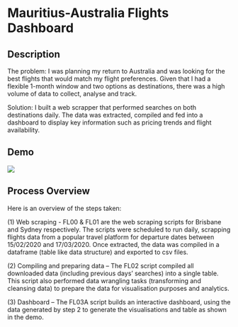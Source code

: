 # Mauritius-Australia Flights Dashboard
## Description

The problem:  I was planning my return to Australia and was looking for the best flights that would match my flight preferences. Given that I had a flexible 1-month window and two options as destinations, there was a high volume of data to collect, analyse and track.

Solution: I built a web scrapper that performed searches on both destinations daily. The data was extracted, compiled and fed into a dashboard to display key information such as pricing trends and flight availability.


## Demo

![](Dash-Demo-20200126-323pm.gif)

## Process Overview

Here is an overview of the steps taken:

(1)	Web scraping - FL00 & FL01 are the web scraping scripts for Brisbane and Sydney respectively. The scripts were scheduled to run daily, scrapping flights data from a popular travel platform for departure dates between 15/02/2020 and 17/03/2020.  Once extracted, the data was compiled in a dataframe (table like data structure) and exported to csv files.

(2)	Compiling and preparing data – The FL02 script compiled all downloaded data (including previous days’ searches) into a single table. This script also performed data wrangling tasks (transforming and cleansing data) to prepare the data for visualisation purposes and analytics. 

(3)	Dashboard – The FL03A script builds an interactive dashboard, using the data generated by step 2 to generate the visualisations and table as shown in the demo.
